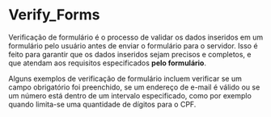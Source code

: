 # Verify_Forms
Verificação de formulário é o processo de validar os dados inseridos em um formulário pelo usuário antes de enviar o formulário para o servidor. Isso é feito para garantir que os dados inseridos sejam precisos e completos, e que atendam aos requisitos especificados **pelo formulário**.

Alguns exemplos de verificação de formulário incluem verificar se um campo obrigatório foi preenchido, se um endereço de e-mail é válido ou se um número está dentro de um intervalo especificado, como por exemplo quando limita-se uma quantidade de dígitos para o CPF.
